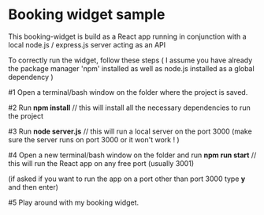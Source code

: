 # Booking widget sample

This booking-widget is build as a React app running in conjunction with a local node.js / express.js server acting as an API

To correctly run the widget, follow these steps ( I assume you have already the package manager 'npm' installed as well as node.js installed as a global dependency )

#1
Open a terminal/bash window on the folder where the project is saved.

#2
Run **npm install**               // this will install all the necessary dependencies to run the project


#3
Run **node server.js**            // this will run a local server on the port 3000 (make sure the server runs on port                                                       3000 or it won't work ! )

#4
Open a new terminal/bash window on the folder
and run **npm run start**                       // this will run the React app on any free port (usually 3001)

(if asked if you want to run the app on a port
other than port 3000 type **y** and then 
enter)

#5
Play around with my booking widget.
